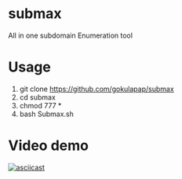# submax
All in one subdomain Enumeration tool

# Usage
1) git clone https://github.com/gokulapap/submax
2) cd submax
3) chmod 777 *
4) bash Submax.sh

# Video demo
[![asciicast](https://asciinema.org/a/h9tAC0XfNeRcxvGErCbGYSUlk)](https://asciinema.org/a/h9tAC0XfNeRcxvGErCbGYSUlk)
